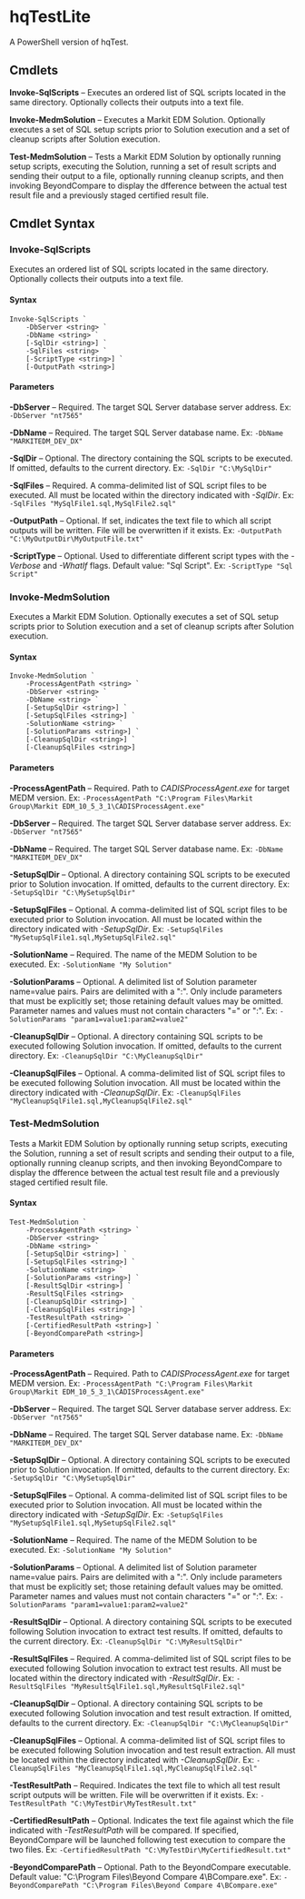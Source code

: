 # hqTestLite
A PowerShell version of hqTest.

## Cmdlets

**Invoke-SqlScripts** &ndash; Executes an ordered list of SQL scripts located in the same directory. Optionally collects their outputs into a text file.

**Invoke-MedmSolution** &ndash; Executes a Markit EDM Solution. Optionally executes a set of SQL setup scripts prior to Solution execution and a set of cleanup scripts after Solution execution.

**Test-MedmSolution** &ndash; Tests a Markit EDM Solution by optionally running setup scripts, executing the Solution, running a set of result scripts and sending their output to a file, optionally running cleanup scripts, and then invoking BeyondCompare to display the dfference between the actual test result file and a previously staged certified result file.

## Cmdlet Syntax

### Invoke-SqlScripts

Executes an ordered list of SQL scripts located in the same directory. Optionally collects their outputs into a text file.

#### Syntax

```
Invoke-SqlScripts `
    -DbServer <string> `
    -DbName <string> `
    [-SqlDir <string>] `
    -SqlFiles <string> `
    [-ScriptType <string>] `
    [-OutputPath <string>]
```

#### Parameters

**-DbServer** &ndash; Required. The target SQL Server database server address. Ex: `-DbServer "nt7565"`

**-DbName** &ndash; Required. The target SQL Server database name. Ex: `-DbName "MARKITEDM_DEV_DX"`

**-SqlDir** &ndash; Optional. The directory containing the SQL scripts to be executed. If omitted, defaults to the current directory. Ex: `-SqlDir "C:\MySqlDir"`

**-SqlFiles** &ndash; Required. A comma-delimited list of SQL script files to be executed. All must be located within the directory indicated with *-SqlDir*. Ex: `-SqlFiles "MySqlFile1.sql,MySqlFile2.sql"`

**-OutputPath** &ndash; Optional. If set, indicates the text file to which all script outputs will be written. File will be overwritten if it exists. Ex: `-OutputPath "C:\MyOutputDir\MyOutputFile.txt"`

**-ScriptType** &ndash; Optional. Used to differentiate different script types with the *-Verbose* and *-WhatIf* flags. Default value: "Sql Script". Ex: `-ScriptType "Sql Script"` 

### Invoke-MedmSolution

Executes a Markit EDM Solution. Optionally executes a set of SQL setup scripts prior to Solution execution and a set of cleanup scripts after Solution execution.

#### Syntax

```
Invoke-MedmSolution `
    -ProcessAgentPath <string> `
    -DbServer <string> `
    -DbName <string> `
    [-SetupSqlDir <string>] `
    [-SetupSqlFiles <string>] `
    -SolutionName <string> `
    [-SolutionParams <string>] `
    [-CleanupSqlDir <string>] `
    [-CleanupSqlFiles <string>]
```

#### Parameters

**-ProcessAgentPath** &ndash; Required. Path to *CADISProcessAgent.exe* for target MEDM version. Ex: `-ProcessAgentPath "C:\Program Files\Markit Group\Markit EDM_10_5_3_1\CADISProcessAgent.exe"`

**-DbServer** &ndash; Required. The target SQL Server database server address. Ex: `-DbServer "nt7565"`

**-DbName** &ndash; Required. The target SQL Server database name. Ex: `-DbName "MARKITEDM_DEV_DX"`

**-SetupSqlDir** &ndash; Optional. A directory containing SQL scripts to be executed prior to Solution invocation. If omitted, defaults to the current directory. Ex: `-SetupSqlDir "C:\MySetupSqlDir"`

**-SetupSqlFiles** &ndash; Optional. A comma-delimited list of SQL script files to be executed prior to Solution invocation. All must be located within the directory indicated with *-SetupSqlDir*. Ex: `-SetupSqlFiles "MySetupSqlFile1.sql,MySetupSqlFile2.sql"`

**-SolutionName** &ndash; Required. The name of the MEDM Solution to be executed. Ex: `-SolutionName "My Solution"`

**-SolutionParams** &ndash; Optional. A delimited list of Solution parameter name=value pairs. Pairs are delimited with a ":". Only include parameters that must be explicitly set; those retaining default values may be omitted. Parameter names and values must not contain characters "=" or ":". Ex: `-SolutionParams "param1=value1:param2=value2"`

**-CleanupSqlDir** &ndash; Optional. A directory containing SQL scripts to be executed following Solution invocation. If omitted, defaults to the current directory. Ex: `-CleanupSqlDir "C:\MyCleanupSqlDir"`

**-CleanupSqlFiles** &ndash; Optional. A comma-delimited list of SQL script files to be executed following Solution invocation. All must be located within the directory indicated with *-CleanupSqlDir*. Ex: `-CleanupSqlFiles "MyCleanupSqlFile1.sql,MyCleanupSqlFile2.sql"`

### Test-MedmSolution

Tests a Markit EDM Solution by optionally running setup scripts, executing the Solution, running a set of result scripts and sending their output to a file, optionally running cleanup scripts, and then invoking BeyondCompare to display the dfference between the actual test result file and a previously staged certified result file.

#### Syntax

```
Test-MedmSolution `
    -ProcessAgentPath <string> `
    -DbServer <string> `
    -DbName <string> `
    [-SetupSqlDir <string>] `
    [-SetupSqlFiles <string>] `
    -SolutionName <string> `
    [-SolutionParams <string>] `
    [-ResultSqlDir <string>] `
    -ResultSqlFiles <string>
    [-CleanupSqlDir <string>] `
    [-CleanupSqlFiles <string>] `
    -TestResultPath <string> `
    [-CertifiedResultPath <string>] `
    [-BeyondComparePath <string>]
```

#### Parameters

**-ProcessAgentPath** &ndash; Required. Path to *CADISProcessAgent.exe* for target MEDM version. Ex: `-ProcessAgentPath "C:\Program Files\Markit Group\Markit EDM_10_5_3_1\CADISProcessAgent.exe"`

**-DbServer** &ndash; Required. The target SQL Server database server address. Ex: `-DbServer "nt7565"`

**-DbName** &ndash; Required. The target SQL Server database name. Ex: `-DbName "MARKITEDM_DEV_DX"`

**-SetupSqlDir** &ndash; Optional. A directory containing SQL scripts to be executed prior to Solution invocation. If omitted, defaults to the current directory. Ex: `-SetupSqlDir "C:\MySetupSqlDir"`

**-SetupSqlFiles** &ndash; Optional. A comma-delimited list of SQL script files to be executed prior to Solution invocation. All must be located within the directory indicated with *-SetupSqlDir*. Ex: `-SetupSqlFiles "MySetupSqlFile1.sql,MySetupSqlFile2.sql"`

**-SolutionName** &ndash; Required. The name of the MEDM Solution to be executed. Ex: `-SolutionName "My Solution"`

**-SolutionParams** &ndash; Optional. A delimited list of Solution parameter name=value pairs. Pairs are delimited with a ":". Only include parameters that must be explicitly set; those retaining default values may be omitted. Parameter names and values must not contain characters "=" or ":". Ex: `-SolutionParams "param1=value1:param2=value2"`

**-ResultSqlDir** &ndash; Optional. A directory containing SQL scripts to be executed following Solution invocation to extract test results. If omitted, defaults to the current directory. Ex: `-CleanupSqlDir "C:\MyResultSqlDir"`

**-ResultSqlFiles** &ndash; Required. A comma-delimited list of SQL script files to be executed following Solution invocation to extract test results. All must be located within the directory indicated with *-ResultSqlDir*. Ex: `-ResultSqlFiles "MyResultSqlFile1.sql,MyResultSqlFile2.sql"`

**-CleanupSqlDir** &ndash; Optional. A directory containing SQL scripts to be executed following Solution invocation and test result extraction. If omitted, defaults to the current directory. Ex: `-CleanupSqlDir "C:\MyCleanupSqlDir"`

**-CleanupSqlFiles** &ndash; Optional. A comma-delimited list of SQL script files to be executed following Solution invocation and test result extraction. All must be located within the directory indicated with *-CleanupSqlDir*. Ex: `-CleanupSqlFiles "MyCleanupSqlFile1.sql,MyCleanupSqlFile2.sql"`

**-TestResultPath** &ndash; Required. Indicates the text file to which all test result script outputs will be written. File will be overwritten if it exists. Ex: `-TestResultPath "C:\MyTestDir\MyTestResult.txt"`

**-CertifiedResultPath** &ndash; Optional. Indicates the text file against which the file indicated with *-TestResultPath* will be compared. If specified, BeyondCompare will be launched following test execution to compare the two files. Ex: `-CertifiedResultPath "C:\MyTestDir\MyCertifiedResult.txt"`

**-BeyondComparePath** &ndash; Optional. Path to the BeyondCompare executable. Default value: "C:\Program Files\Beyond Compare 4\BCompare.exe". Ex: `-BeyondComparePath "C:\Program Files\Beyond Compare 4\BCompare.exe"`




